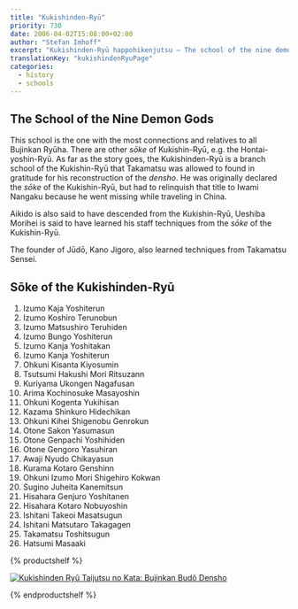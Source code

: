 ```yaml
---
title: "Kukishinden-Ryū"
priority: 730
date: 2006-04-02T15:08:00+02:00
author: "Stefan Imhoff"
excerpt: "Kukishinden-Ryū happohikenjutsu – The school of the nine demon gods, originated from the Kukishin Ryū."
translationKey: "kukishindenRyuPage"
categories:
  - history
  - schools
---
```


## The School of the Nine Demon Gods

This school is the one with the most connections and relatives to all Bujinkan Ryūha. There are other _sōke_ of Kukishin-Ryū, e.g. the Hontai-yoshin-Ryū. As far as the story goes, the Kukishinden-Ryū is a branch school of the Kukishin-Ryū that Takamatsu was allowed to found in gratitude for his reconstruction of the _densho_. He was originally declared the _sōke_ of the Kukishin-Ryū, but had to relinquish that title to Iwami Nangaku because he went missing while traveling in China.

Aikido is also said to have descended from the Kukishin-Ryū, Ueshiba Morihei is said to have learned his staff techniques from the _sōke_ of the Kukishin-Ryū.

The founder of Jūdō, Kano Jigoro, also learned techniques from Takamatsu Sensei.

## Sōke of the Kukishinden-Ryū

1. Izumo Kaja Yoshiterun
2. Izumo Koshiro Terunobun
3. Izumo Matsushiro Teruhiden
4. Izumo Bungo Yoshiterun
5. Izumo Kanja Yoshitakan
6. Izumo Kanja Yoshiterun
7. Ohkuni Kisanta Kiyosumin
8. Tsutsumi Hakushi Mori Ritsuzann
9. Kuriyama Ukongen Nagafusan
10. Arima Kochinosuke Masayoshin
11. Ohkuni Kogenta Yukihisan
12. Kazama Shinkuro Hidechikan
13. Ohkuni Kihei Shigenobu Genrokun
14. Otone Sakon Yasumasun
15. Otone Genpachi Yoshihiden
16. Otone Gengoro Yasuhiran
17. Awaji Nyudo Chikayasun
18. Kurama Kotaro Genshinn
19. Ohkuni Izumo Mori Shigehiro Kokwan
20. Sugino Juheita Kanemitsun
21. Hisahara Genjuro Yoshitanen
22. Hisahara Kotaro Nobuyoshin
23. Ishitani Takeoi Masatsugun
24. Ishitani Matsutaro Takagagen
25. Takamatsu Toshitsugun
26. Hatsumi Masaaki

{% productshelf %}

<a class="product" href="https://www.tengu-publishing.de/en/index.php?site=artikel&artikelnr=70161" rel="nofollow noopener noreferrer external" target="_blank">
  <img
    alt="Kukishinden Ryû Taijutsu no Kata: Bujinkan Budô Densho"
    class="product-cover"
    src="/assets/images/recommendations/books/kukishinden-ryu-taijutsu-no-kata-en.jpg"
  />
</a>

{% endproductshelf %}
